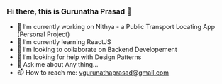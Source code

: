 ### Hi there, this is Gurunatha Prasad 👋


- 🔭 I’m currently working on Nithya - a Public Transport Locating App (Personal Project)
- 🌱 I’m currently learning ReactJS
- 👯 I’m looking to collaborate on Backend Developement
- 🤔 I’m looking for help with Design Patterns
- 💬 Ask me about Any thing...
- 📫 How to reach me: vgurunathaprasad@gmail.com

<!--
**vgurunathaprasad/vgurunathaprasad** is a ✨ _special_ ✨ repository because its `README.md` (this file) appears on your GitHub profile.

Here are some ideas to get you started:

- 🔭 I’m currently working on Nithya (a Public Transport Locating App)
- 🌱 I’m currently learning ReactJS
- 👯 I’m looking to collaborate on Backend Developement
- 🤔 I’m looking for help with Design Patterns
- 💬 Ask me about Any thing...
- 📫 How to reach me: vgurunathaprasad@gmail.com
- 😄 Pronouns: ...
- ⚡ Fun fact: ...
-->
